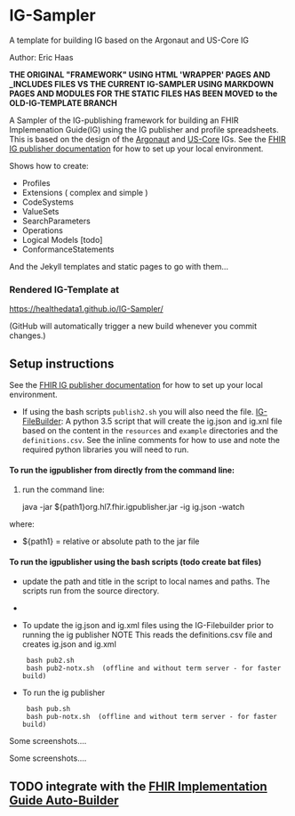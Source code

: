 # IG-Sampler
A template for building IG based on the Argonaut and US-Core IG
 
Author:  Eric Haas


**THE ORIGINAL "FRAMEWORK" USING HTML 'WRAPPER' PAGES AND _INCLUDES FILES VS THE CURRENT IG-SAMPLER USING MARKDOWN PAGES AND  MODULES FOR THE STATIC FILES HAS BEEN MOVED to the OLD-IG-TEMPLATE BRANCH**


A Sampler of the IG-publishing framework for building an FHIR Implemenation Guide(IG) using the IG publisher and profile spreadsheets.  This is based on the design of the [Argonaut](http://www.fhir.org/guides/argonaut/r2/) and [US-Core](http://hl7.org/fhir/us/core/) IGs.    See the [FHIR IG publisher documentation](http://wiki.hl7.org/index.php?title=IG_Publisher_Documentation)  for how to set up your local environment.

Shows how to create:

- Profiles
- Extensions ( complex and simple )
- CodeSystems
- ValueSets
- SearchParameters
- Operations
- Logical Models [todo]
- ConformanceStatements

And the Jekyll templates and static pages to go with them...


### Rendered IG-Template at

https://healthedata1.github.io/IG-Sampler/

(GitHub will automatically trigger a new build whenever you commit changes.)


## Setup instructions

See the [FHIR IG publisher documentation](http://wiki.hl7.org/index.php?title=IG_Publisher_Documentation)  for how to set up your local environment.

- If using the bash scripts `publish2.sh` you will also need the file. [IG-FileBuilder](https://github.com/Healthedata1/FHIR-IGPub-filebuilder): A python 3.5 script that will create the ig.json and ig.xnl file based on the content in the `resources` and `example` directories and the `definitions.csv`.  See the inline comments for how to use and note the required python libraries you will need to run.

#### To run the igpublisher from directly from the command line:


1. run the command line:

      java -jar ${path1}org.hl7.fhir.igpublisher.jar -ig ig.json -watch

where:
- ${path1} = relative or absolute path to the jar file


####  To run the igpublisher using the bash scripts (todo create bat files)

- update the path and title in the script to local names and paths.  The scripts run from the source directory.
-
- To update the ig.json and ig.xml files using the IG-Filebuilder prior to running the ig publisher NOTE This reads the definitions.csv file and creates ig.json and ig.xml

       bash pub2.sh
       bash pub2-notx.sh  (offline and without term server - for faster build)

- To run the ig publisher

       bash pub.sh
       bash pub-notx.sh  (offline and without term server - for faster build)

Some screenshots....

Some screenshots....

## TODO integrate with the [FHIR Implementation Guide Auto-Builder](https://github.com/Healthedata1/auto-ig-builder)


